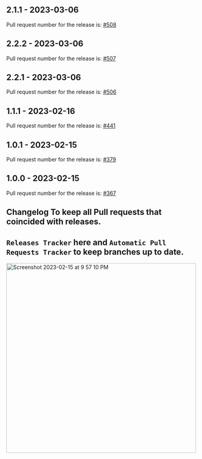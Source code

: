 ## 2.1.1 - 2023-03-06

Pull request number for the release is: [#508](https://github.com/jge162/Action-workflows/pull/508)

## 2.2.2 - 2023-03-06

Pull request number for the release is: [#507](https://github.com/jge162/Action-workflows/pull/507)

## 2.2.1 - 2023-03-06

Pull request number for the release is: [#506](https://github.com/jge162/Action-workflows/pull/506)

## 1.1.1 - 2023-02-16

Pull request number for the release is: [#441](https://github.com/jge162/Action-workflows/pull/441)

## 1.0.1 - 2023-02-15

Pull request number for the release is: [#379](https://github.com/jge162/Action-workflows/pull/379)

## 1.0.0 - 2023-02-15

Pull request number for the release is: [#367](https://github.com/jge162/Action-workflows/pull/367)

## Changelog To keep all Pull requests that coincided with releases.

## `Releases Tracker` here and `Automatic Pull Requests Tracker` to keep branches up to date.

<img width="500" alt="Screenshot 2023-02-15 at 9 57 10 PM" src="https://user-images.githubusercontent.com/31228460/219280855-90b2d767-cf8c-49e8-8226-269fa190b42e.png">